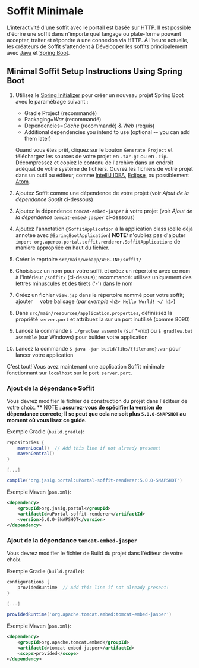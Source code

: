# Soffit Minimale

L'interactivité d'une soffit avec le portail est basée sur HTTP. Il est possible d'écrire une
soffit dans n'importe quel langage ou plate-forme pouvant accepter, traiter et répondre à une
connexion via HTTP. À l'heure actuelle, les créateurs de Soffit s'attendent à
Développer les soffits principalement avec [Java][] et [Spring Boot][].

## Minimal Soffit Setup Instructions Using Spring Boot

1.  Utilisez le [Spring Initializer][] pour créer un nouveau projet Spring Boot avec le paramétrage suivant :

    * Gradle Project (recommandé)
    * Packaging=*War* (recommandé)
    * Dependencies=*Cache* (recommandé) & *Web* (requis)
    * Additional dependencies you intend to use (optional -- you can add them later)

    Quand vous êtes prêt, cliquez sur le bouton `Generate Project` et téléchargez les sources de votre projet en `.tar.gz` ou en `.zip`. 
    Décompressez et copiez le contenu de l'archive dans un endroit adéquat de votre système de fichiers. 
    Ouvrez les fichiers de votre projet dans un outil ou éditeur, comme [IntelliJ IDEA][],
    [Eclipse][], ou possiblement [Atom][].
2.  Ajoutez Soffit comme une dépendence de votre projet (voir _Ajout de la dépendance Soofit_ ci-dessous)
3.  Ajoutez la dépendence `tomcat-embed-jasper` à votre projet (voir _Ajout de la dépendence `tomcat-embed-jasper`_ ci-dessous)
4.  Ajoutez l'annotation `@SoffitApplication` à la application class (celle déjà annotée avec `@SpringBootApplication`) **NOTE:**  n'oubliez pas d'ajouter `import org.apereo.portal.soffit.renderer.SoffitApplication;` de manière appropriée en haut du fichier.
5.  Créer le reprtoire `src/main/webapp/WEB-INF/soffit/`
6.  Choisissez un nom pour votre soffit et créez un répertoire avec ce nom à l'intérieur
    `/soffit/` (ci-dessus); recommandé: utilisez uniquement des lettres minuscules et des tirets
    ('-') dans le nom
7.  Créez un fichier `view.jsp` dans le répertoire nommé pour votre soffit; ajouter
    votre balisage (_par exemple_ `<h2> Hello World! </ h2>`)
8.  Dans `src/main/resources/application.properties`, définissez la propriété `server.port`
    et attribuez la sur un port inutilisé (comme 8090)
9.  Lancez la commande `$ ./gradlew assemble` (sur \*-nix) ou `$ gradlew.bat assemble`
    (sur Windows) pour builder votre application
10. Lancez la commande `$ java -jar build/libs/{filename}.war` pour lancer votre
    application

C'est tout! Vous avez maintenant une application Soffit minimale fonctionnant sur
`localhost` sur le port` server.port`.

### Ajout de la dépendance Soffit

Vous devrez modifier le fichier de construction du projet dans l'éditeur de votre choix.
** NOTE : **assurez-vous de spécifier la version de dépendance correcte; Il se peut que cela ne soit
plus `5.0.0-SNAPSHOT` au moment où vous lisez ce guide.**

Exemple Gradle (`build.gradle`):

``` gradle
repositories {
    mavenLocal()  // Add this line if not already present!
    mavenCentral()
}

[...]

compile('org.jasig.portal:uPortal-soffit-renderer:5.0.0-SNAPSHOT')
```

Exemple Maven (`pom.xml`):

``` xml
<dependency>
    <groupId>org.jasig.portal</groupId>
    <artifactId>uPortal-soffit-renderer</artifactId>
    <version>5.0.0-SNAPSHOT</version>
</dependency>
```

### Ajout de la dépendance `tomcat-embed-jasper`

Vous devrez modifier le fichier de Build du projet dans l'éditeur de votre choix.

Exemple Gradle (`build.gradle`):

``` gradle
configurations {
    providedRuntime  // Add this line if not already present!
}

[...]

providedRuntime('org.apache.tomcat.embed:tomcat-embed-jasper')
```

Exemple Maven (`pom.xml`):

``` xml
<dependency>
    <groupId>org.apache.tomcat.embed</groupId>
    <artifactId>tomcat-embed-jasper</artifactId>
    <scope>provided</scope>
</dependency>
```

[Java]: http://www.oracle.com/technetwork/java/index.html
[Spring Boot]: http://projects.spring.io/spring-boot/
[Spring Initializer]: https://start.spring.io/
[IntelliJ IDEA]: https://www.jetbrains.com/idea/
[Eclipse]: https://eclipse.org/ide/
[Atom]: https://atom.io/
